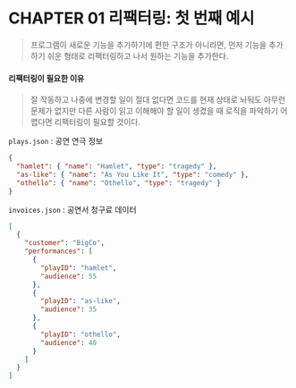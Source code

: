 # CHAPTER 01 리팩터링: 첫 번째 예시

> 프로그램이 새로운 기능을 추가하기에 편한 구조가 아니라면, 먼저 기능을 추가하기 쉬운 형태로 리팩터링하고 나서 원하는 기능을 추가한다.

#### 리팩터링이 필요한 이유

> 잘 작동하고 나중에 변경할 일이 절대 없다면 코드를 현재 상태로 놔둬도 아무런 문제가 없지만 다른 사람이 읽고 이해해야 할 일이 생겼을 때 로직을 파악하기 어렵다면 리팩터링이 필요할 것이다.

`plays.json` : 공연 연극 정보

```json
{
  "hamlet": { "name": "Hamlet", "type": "tragedy" },
  "as-like": { "name": "As You Like It", "type": "comedy" },
  "othello": { "name": "Othello", "type": "tragedy" }
}
```

`invoices.json` : 공연서 청구료 데이터

```json
[
  {
    "customer": "BigCo",
    "performances": [
      {
        "playID": "hamlet",
        "audience": 55
      },
      {
        "playID": "as-like",
        "audience": 35
      },
      {
        "playID": "othello",
        "audience": 40
      }
    ]
  }
]
```
